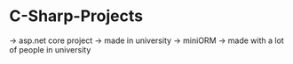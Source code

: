 # C-Sharp-Projects
-> asp.net core project -> made in university
-> miniORM -> made with a lot of people in university

